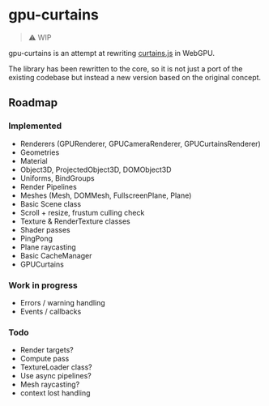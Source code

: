 # gpu-curtains

> :warning: WIP

gpu-curtains is an attempt at rewriting [curtains.js](https://github.com/martinlaxenaire/curtainsjs) in WebGPU.

The library has been rewritten to the core, so it is not just a port of the existing codebase but instead a new version based on the original concept.

## Roadmap

### Implemented

- Renderers (GPURenderer, GPUCameraRenderer, GPUCurtainsRenderer)
- Geometries
- Material
- Object3D, ProjectedObject3D, DOMObject3D
- Uniforms, BindGroups
- Render Pipelines
- Meshes (Mesh, DOMMesh, FullscreenPlane, Plane)
- Basic Scene class
- Scroll + resize, frustum culling check
- Texture & RenderTexture classes
- Shader passes 
- PingPong
- Plane raycasting
- Basic CacheManager
- GPUCurtains

### Work in progress

- Errors / warning handling
- Events / callbacks

### Todo

- Render targets?
- Compute pass
- TextureLoader class?
- Use async pipelines?
- Mesh raycasting?
- context lost handling

